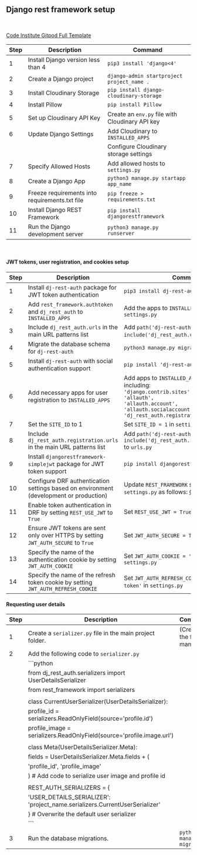 ## Django rest framework setup

<br>

[Code Institute Gitpod Full Template](https://github.com/Code-Institute-Org/gitpod-full-template)


| Step | Description                                                                  | Command                                          |
|------|------------------------------------------------------------------------------|--------------------------------------------------|
| 1    | Install Django version less than 4                                           | `pip3 install 'django<4'`                        |
| 2    | Create a Django project                                                      | `django-admin startproject project_name .`       |
| 3    | Install Cloudinary Storage                                                   | `pip install django-cloudinary-storage`          |
| 4    | Install Pillow                                                                | `pip install Pillow`                             |
| 5    | Set up Cloudinary API Key                                                    | Create an `env.py` file with Cloudinary API key  |
| 6    | Update Django Settings                                                       | Add Cloudinary to `INSTALLED_APPS`               |
|      |                                                                              | Configure Cloudinary storage settings           |
| 7    | Specify Allowed Hosts                                                        | Add allowed hosts to `settings.py`               |
| 8    | Create a Django App                                                          | `python3 manage.py startapp app_name`            |
| 9    | Freeze requirements into requirements.txt file                               | `pip freeze > requirements.txt`                  |
| 10   | Install Django REST Framework                                                | `pip install djangorestframework`                |
| 11   | Run the Django development server                                            | `python3 manage.py runserver`                    |

<br>

#### JWT tokens, user registration, and cookies setup

| Step | Description                                                                                                    | Command                                          |
|------|----------------------------------------------------------------------------------------------------------------|--------------------------------------------------|
| 1    | Install `dj-rest-auth` package for JWT token authentication                                                   | `pip3 install dj-rest-auth==2.1.9`              |
| 2    | Add `rest_framework.authtoken` and `dj_rest_auth` to `INSTALLED_APPS`                                         | Add the apps to `INSTALLED_APPS` in `settings.py`|
| 3    | Include `dj_rest_auth.urls` in the main URL patterns list                                                        | Add `path('dj-rest-auth/', include('dj_rest_auth.urls'))` to `urls.py`                                        |
| 4    | Migrate the database schema for `dj-rest-auth`                                                                  | `python3 manage.py migrate`                     |
| 5    | Install `dj-rest-auth` with social authentication support                                                       | `pip install 'dj-rest-auth[with_social]'`       |
| 6    | Add necessary apps for user registration to `INSTALLED_APPS`                                                     | Add apps to `INSTALLED_APPS` in `settings.py` including:<br>`'django.contrib.sites',`<br>`'allauth',`<br>`'allauth.account',`<br>`'allauth.socialaccount',`<br>`'dj_rest_auth.registration'`|
| 7    | Set the `SITE_ID` to 1                                                                                         | Set `SITE_ID = 1` in `settings.py`              |
| 8    | Include `dj_rest_auth.registration.urls` in the main URL patterns list                                         | Add `path('dj-rest-auth/registration/', include('dj_rest_auth.registration.urls'))` to `urls.py`           |
| 9    | Install `djangorestframework-simplejwt` package for JWT token support                                           | `pip install djangorestframework-simplejwt`     |
| 10   | Configure DRF authentication settings based on environment (development or production)                         | Update `REST_FRAMEWORK` settings in `settings.py` as follows: [Click](settings.md)|
| 11   | Enable token authentication in DRF by setting `REST_USE_JWT` to `True`                                          | Set `REST_USE_JWT = True` in `settings.py`      |
| 12   | Ensure JWT tokens are sent only over HTTPS by setting `JWT_AUTH_SECURE` to `True`                               | Set `JWT_AUTH_SECURE = True` in `settings.py`   |
| 13   | Specify the name of the authentication cookie by setting `JWT_AUTH_COOKIE`                                      | Set `JWT_AUTH_COOKIE = 'my-app-auth'` in `settings.py`|
| 14   | Specify the name of the refresh token cookie by setting `JWT_AUTH_REFRESH_COOKIE`                                | Set `JWT_AUTH_REFRESH_COOKIE = 'my-refresh-token'` in `settings.py`|


#### Requesting user details 

| Step | Description                                                                                                    | Command                                          |
|------|----------------------------------------------------------------------------------------------------------------|--------------------------------------------------|
| 1    | Create a `serializer.py` file in the main project folder.                                                    | (Create the file manually)                       |
| 2    | Add the following code to `serializer.py`                                                                      |                                                   |
|      | ```python                                                                                                      |                                                   |
|      | from dj_rest_auth.serializers import UserDetailsSerializer                                                    |                                                   |
|      | from rest_framework import serializers                                                                         |                                                   |
|      |                                                                                                                |                                                   |
|      | class CurrentUserSerializer(UserDetailsSerializer):                                                           |                                                   |
|      |     profile_id = serializers.ReadOnlyField(source='profile.id')                                                |                                                   |
|      |     profile_image = serializers.ReadOnlyField(source='profile.image.url')                                       |                                                   |
|      |                                                                                                                |                                                   |
|      |     class Meta(UserDetailsSerializer.Meta):                                                                   |                                                   |
|      |         fields = UserDetailsSerializer.Meta.fields + (                                                         |                                                   |
|      |             'profile_id', 'profile_image'                                                                     |                                                   |
|      |         )  # Add code to serialize user image and profile id                                                    |                                                   |
|      |                                                                                                                |                                                   |
|      | REST_AUTH_SERIALIZERS = {                                                                                    |                                                   |
|      |     'USER_DETAILS_SERIALIZER': 'project_name.serializers.CurrentUserSerializer'                               |                                                   |
|      | }  # Overwrite the default user serializer                                                                    |                                                   |
|      | ```                                                                                                            |                                                   |
| 3    | Run the database migrations.                                                                                  | `python3 manage.py migrate`                      |

